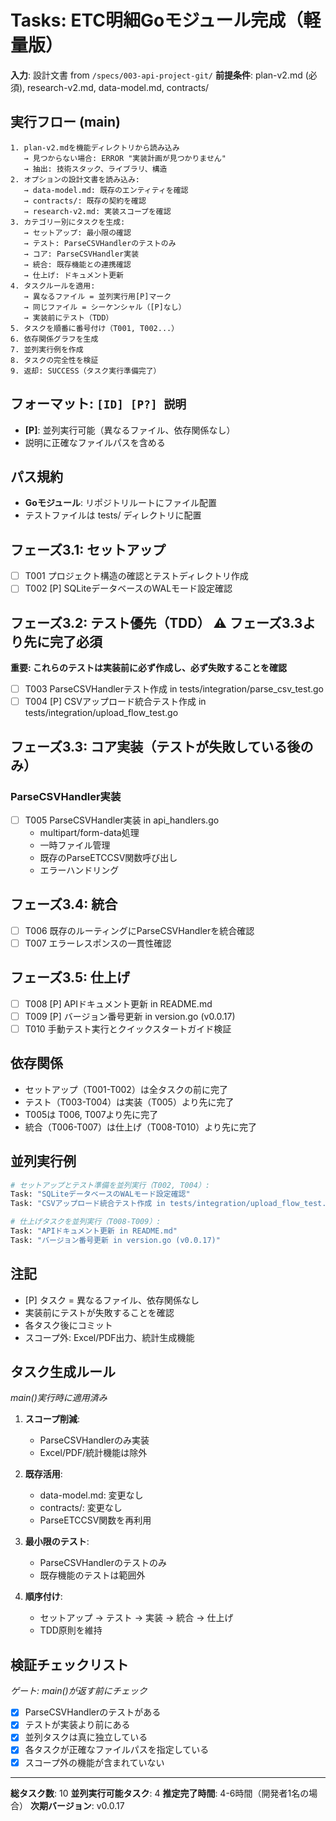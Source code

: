 # Tasks: ETC明細Goモジュール完成（軽量版）

**入力**: 設計文書 from `/specs/003-api-project-git/`
**前提条件**: plan-v2.md (必須), research-v2.md, data-model.md, contracts/

## 実行フロー (main)
```
1. plan-v2.mdを機能ディレクトリから読み込み
   → 見つからない場合: ERROR "実装計画が見つかりません"
   → 抽出: 技術スタック、ライブラリ、構造
2. オプションの設計文書を読み込み:
   → data-model.md: 既存のエンティティを確認
   → contracts/: 既存の契約を確認
   → research-v2.md: 実装スコープを確認
3. カテゴリー別にタスクを生成:
   → セットアップ: 最小限の確認
   → テスト: ParseCSVHandlerのテストのみ
   → コア: ParseCSVHandler実装
   → 統合: 既存機能との連携確認
   → 仕上げ: ドキュメント更新
4. タスクルールを適用:
   → 異なるファイル = 並列実行用[P]マーク
   → 同じファイル = シーケンシャル（[P]なし）
   → 実装前にテスト（TDD）
5. タスクを順番に番号付け（T001, T002...）
6. 依存関係グラフを生成
7. 並列実行例を作成
8. タスクの完全性を検証
9. 返却: SUCCESS（タスク実行準備完了）
```

## フォーマット: `[ID] [P?] 説明`
- **[P]**: 並列実行可能（異なるファイル、依存関係なし）
- 説明に正確なファイルパスを含める

## パス規約
- **Goモジュール**: リポジトリルートにファイル配置
- テストファイルは tests/ ディレクトリに配置

## フェーズ3.1: セットアップ
- [ ] T001 プロジェクト構造の確認とテストディレクトリ作成
- [ ] T002 [P] SQLiteデータベースのWALモード設定確認

## フェーズ3.2: テスト優先（TDD） ⚠️ フェーズ3.3より先に完了必須
**重要: これらのテストは実装前に必ず作成し、必ず失敗することを確認**

- [ ] T003 ParseCSVHandlerテスト作成 in tests/integration/parse_csv_test.go
- [ ] T004 [P] CSVアップロード統合テスト作成 in tests/integration/upload_flow_test.go

## フェーズ3.3: コア実装（テストが失敗している後のみ）

### ParseCSVHandler実装
- [ ] T005 ParseCSVHandler実装 in api_handlers.go
  - multipart/form-data処理
  - 一時ファイル管理
  - 既存のParseETCCSV関数呼び出し
  - エラーハンドリング

## フェーズ3.4: 統合
- [ ] T006 既存のルーティングにParseCSVHandlerを統合確認
- [ ] T007 エラーレスポンスの一貫性確認

## フェーズ3.5: 仕上げ
- [ ] T008 [P] APIドキュメント更新 in README.md
- [ ] T009 [P] バージョン番号更新 in version.go (v0.0.17)
- [ ] T010 手動テスト実行とクイックスタートガイド検証

## 依存関係
- セットアップ（T001-T002）は全タスクの前に完了
- テスト（T003-T004）は実装（T005）より先に完了
- T005は T006, T007より先に完了
- 統合（T006-T007）は仕上げ（T008-T010）より先に完了

## 並列実行例
```bash
# セットアップとテスト準備を並列実行（T002, T004）:
Task: "SQLiteデータベースのWALモード設定確認"
Task: "CSVアップロード統合テスト作成 in tests/integration/upload_flow_test.go"

# 仕上げタスクを並列実行（T008-T009）:
Task: "APIドキュメント更新 in README.md"
Task: "バージョン番号更新 in version.go (v0.0.17)"
```

## 注記
- [P] タスク = 異なるファイル、依存関係なし
- 実装前にテストが失敗することを確認
- 各タスク後にコミット
- スコープ外: Excel/PDF出力、統計生成機能

## タスク生成ルール
*main()実行時に適用済み*

1. **スコープ削減**:
   - ParseCSVHandlerのみ実装
   - Excel/PDF/統計機能は除外

2. **既存活用**:
   - data-model.md: 変更なし
   - contracts/: 変更なし
   - ParseETCCSV関数を再利用

3. **最小限のテスト**:
   - ParseCSVHandlerのテストのみ
   - 既存機能のテストは範囲外

4. **順序付け**:
   - セットアップ → テスト → 実装 → 統合 → 仕上げ
   - TDD原則を維持

## 検証チェックリスト
*ゲート: main()が返す前にチェック*

- [x] ParseCSVHandlerのテストがある
- [x] テストが実装より前にある
- [x] 並列タスクは真に独立している
- [x] 各タスクが正確なファイルパスを指定している
- [x] スコープ外の機能が含まれていない

---

**総タスク数**: 10
**並列実行可能タスク**: 4
**推定完了時間**: 4-6時間（開発者1名の場合）
**次期バージョン**: v0.0.17
